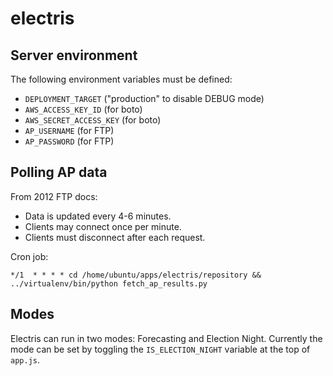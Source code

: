 electris
========

Server environment
------------------

The following environment variables must be defined:

* ``DEPLOYMENT_TARGET`` ("production" to disable DEBUG mode)
* ``AWS_ACCESS_KEY_ID`` (for boto)
* ``AWS_SECRET_ACCESS_KEY`` (for boto)
* ``AP_USERNAME`` (for FTP)
* ``AP_PASSWORD`` (for FTP)

Polling AP data
----------------------

From 2012 FTP docs:

* Data is updated every 4-6 minutes.
* Clients may connect once per minute.
* Clients must disconnect after each request.

Cron job:

```*/1  * * * * cd /home/ubuntu/apps/electris/repository && ../virtualenv/bin/python fetch_ap_results.py```

Modes
-----

Electris can run in two modes: Forecasting and Election Night. Currently the mode can be set by toggling the ``IS_ELECTION_NIGHT`` variable at the top of ``app.js``.

